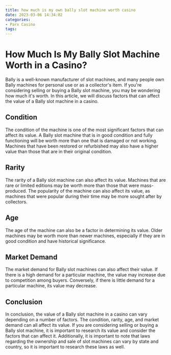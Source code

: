 ```yaml
---
title: how much is my own bally slot machine worth casino
date: 2023-03-06 14:34:02
categories:
- Parx Casino
tags:
---
```

# How Much Is My Bally Slot Machine Worth in a Casino?

Bally is a well-known manufacturer of slot machines, and many people own Bally machines for personal use or as a collector's item. If you're considering selling or buying a Bally slot machine, you may be wondering how much it's worth. In this article, we will discuss factors that can affect the value of a Bally slot machine in a casino.

## Condition

The condition of the machine is one of the most significant factors that can affect its value. A Bally slot machine that is in good condition and fully functioning will be worth more than one that is damaged or not working. Machines that have been restored or refurbished may also have a higher value than those that are in their original condition.

## Rarity

The rarity of a Bally slot machine can also affect its value. Machines that are rare or limited editions may be worth more than those that were mass-produced. The popularity of the machine can also affect its value, as machines that were popular during their time may be more sought after by collectors.

## Age

The age of the machine can also be a factor in determining its value. Older machines may be worth more than newer machines, especially if they are in good condition and have historical significance.

## Market Demand

The market demand for Bally slot machines can also affect their value. If there is a high demand for a particular machine, the value may increase due to competition among buyers. Conversely, if there is little demand for a particular machine, its value may decrease.

## Conclusion

In conclusion, the value of a Bally slot machine in a casino can vary depending on a number of factors. The condition, rarity, age, and market demand can all affect its value. If you are considering selling or buying a Bally slot machine, it is important to research its value and consider the factors that can affect it. Additionally, it is important to note that laws regarding the ownership and sale of slot machines can vary by state and country, so it is important to research these laws as well.